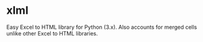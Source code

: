# xlml
Easy Excel to HTML library for Python (3.x). Also accounts for merged cells unlike other Excel to HTML libraries.
